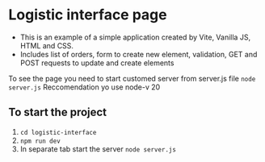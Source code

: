 # Logistic interface page

* This is an example of a simple application created by Vite, Vanilla JS, HTML and CSS.
* Includes list of orders, form to create new element, validation, GET and POST requests to update and create elements

To see the page you need to start customed server from server.js file `node server.js`
Reccomendation yo use node-v 20

## To start the project
1. `cd logistic-interface`
2. `npm run dev`
3. In separate tab start the server `node server.js`
